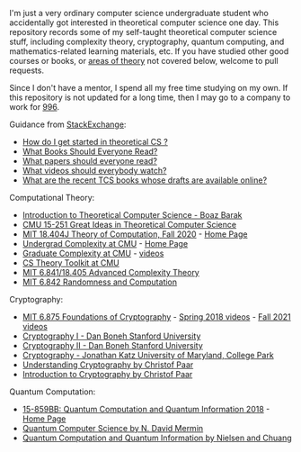 I'm just a very ordinary computer science undergraduate student who accidentally got interested in theoretical computer science one day. This repository records some of my self-taught theoretical computer science stuff, including complexity theory, cryptography, quantum computing, and mathematics-related learning materials, etc. If you have studied other good courses or books, or [areas of theory](https://en.wikipedia.org/wiki/Theoretical_computer_science) not covered below, welcome to pull requests.

Since I don't have a mentor, I spend all my free time studying on my own. If this repository is not updated for a long time, then I may go to a company to work for [996](https://996.icu/).

Guidance from [StackExchange](https://cstheory.stackexchange.com/):
- [How do I get started in theoretical CS ?](https://cstheory.stackexchange.com/questions/3881/how-do-i-get-started-in-theoretical-cs)
- [What Books Should Everyone Read?](https://cstheory.stackexchange.com/questions/3253/what-books-should-everyone-read)
- [What papers should everyone read?](https://cstheory.stackexchange.com/questions/1168/what-papers-should-everyone-read)
- [What videos should everybody watch?](https://cstheory.stackexchange.com/questions/1198/what-videos-should-everybody-watch)
- [What are the recent TCS books whose drafts are available online?](https://cstheory.stackexchange.com/questions/3540/what-are-the-recent-tcs-books-whose-drafts-are-available-online)

Computational Theory:
- [Introduction to Theoretical Computer Science - Boaz Barak](https://introtcs.org/)
- [CMU 15-251 Great Ideas in Theoretical Computer Science](https://www.youtube.com/watch?v=khyrgbiz20o&list=PLm3J0oaFux3aafQm568blS9blxtA_EWQv&index=1)
- [MIT 18.404J Theory of Computation, Fall 2020](https://www.youtube.com/playlist?list=PLUl4u3cNGP60_JNv2MmK3wkOt9syvfQWY) - [Home Page](https://ocw.mit.edu/courses/mathematics/18-404j-theory-of-computation-fall-2020/)
- [Undergrad Complexity at CMU](https://www.youtube.com/watch?v=RxhpiYKFQd8&list=PLm3J0oaFux3YL5vLXpzOyJiLtqLp6dCW2) - [Home Page](http://www.cs.cmu.edu/~15455/)
- [Graduate Complexity at CMU](http://www.cs.cmu.edu/~odonnell/complexity17/) - [videos](https://www.youtube.com/watch?v=pRnnEOAQZF8&list=PLm3J0oaFux3b8Gg1DdaJOzYNsaXYLAOKH)
- [CS Theory Toolkit at CMU](https://www.youtube.com/watch?v=prI35GmCon4&list=PLm3J0oaFux3ZYpFLwwrlv_EHH9wtH6pnX)
- [MIT 6.841/18.405 Advanced Complexity Theory](https://people.csail.mit.edu/rrw/6.841-2022/)
- [MIT 6.842 Randomness and Computation](https://people.csail.mit.edu/ronitt/COURSE/S22/)

Cryptography:
- [MIT 6.875 Foundations of Cryptography](http://mit6875.org/) - [Spring 2018 videos](https://www.youtube.com/playlist?list=PL6ogFv-ieghe8MOIcpD6UDtdK-UMHG8oH) - [Fall 2021 videos](https://vimeo.com/user150298776)
- [Cryptography I - Dan Boneh Stanford University](https://www.coursera.org/learn/crypto)
- [Cryptography II - Dan Boneh Stanford University](https://www.coursera.org/learn/crypto2)
- [Cryptography - Jonathan Katz University of Maryland, College Park](https://www.coursera.org/learn/cryptography)
- [Understanding Cryptography by Christof Paar](https://swarm.cs.pub.ro/~mbarbulescu/cripto/Understanding%20Cryptography%20by%20Christof%20Paar%20.pdf)
- [Introduction to Cryptography by Christof Paar](https://www.youtube.com/channel/UC1usFRN4LCMcfIV7UjHNuQg)

Quantum Computation:
- [15-859BB: Quantum Computation and Quantum Information 2018](https://www.youtube.com/playlist?list=PLm3J0oaFux3YL5qLskC6xQ24JpMwOAeJz) - [Home Page](https://www.cs.cmu.edu/~odonnell/quantum18/)
- [Quantum Computer Science by N. David Mermin](https://www.goodreads.com/book/show/1959623.Quantum_Computer_Science)
- [Quantum Computation and Quantum Information by Nielsen and Chuang](https://www.cambridge.org/us/academic/subjects/physics/quantum-physics-quantum-information-and-quantum-computation/quantum-computation-and-quantum-information-10th-anniversary-edition)
